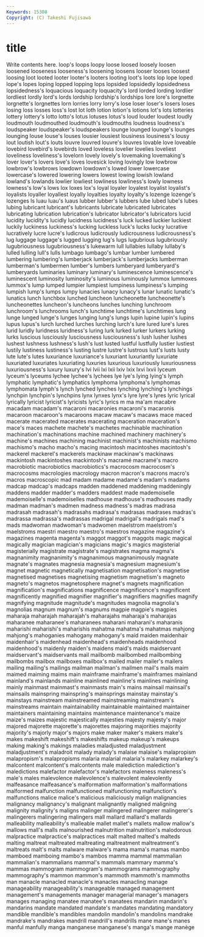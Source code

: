```yaml
---
Keywords: 15308 
Copyright: (C) Takeshi Fujisawa
---
```


# title

Write contents here.
loop's loops loopy loose loosed loosely loosen loosened
looseness looseness's loosening loosens looser looses loosest loosing loot looted
looter looter's looters looting loot's loots lop lope loped lope's
lopes loping lopped lopping lops lopsided lopsidedly lopsidedness lopsidedness's loquacious
loquacity loquacity's lord lorded lording lordlier lordliest lordly lord's lords
lordship lordship's lordships lore lore's lorgnette lorgnette's lorgnettes lorn lorries
lorry lorry's lose loser loser's losers loses losing loss losses
loss's lost lot loth lotion lotion's lotions lot's lots lotteries
lottery lottery's lotto lotto's lotus lotuses lotus's loud louder loudest
loudly loudmouth loudmouthed loudmouth's loudmouths loudness loudness's loudspeaker loudspeaker's loudspeakers
lounge lounged lounge's lounges lounging louse louse's louses lousier lousiest
lousiness lousiness's lousy lout loutish lout's louts louvre louvred louvre's
louvres lovable love loveable lovebird lovebird's lovebirds loved loveless lovelier
lovelies loveliest loveliness loveliness's lovelorn lovely lovely's lovemaking lovemaking's lover
lover's lovers love's loves lovesick loving lovingly low lowbrow lowbrow's
lowbrows lowdown lowdown's lowed lower lowercase lowercase's lowered lowering lowers
lowest lowing lowish lowland lowland's lowlands lowlier lowliest lowliness lowliness's
lowly lowness lowness's low's lows lox loxes lox's loyal loyaler
loyalest loyalist loyalist's loyalists loyaller loyallest loyally loyalties loyalty loyalty's
lozenge lozenge's lozenges ls luau luau's luaus lubber lubber's lubbers
lube lubed lube's lubes lubing lubricant lubricant's lubricants lubricate lubricated
lubricates lubricating lubrication lubrication's lubricator lubricator's lubricators lucid lucidity lucidity's
lucidly lucidness lucidness's luck lucked luckier luckiest luckily luckiness luckiness's
lucking luckless luck's lucks lucky lucrative lucratively lucre lucre's ludicrous
ludicrously ludicrousness ludicrousness's lug luggage luggage's lugged lugging lug's lugs
lugubrious lugubriously lugubriousness lugubriousness's lukewarm lull lullabies lullaby lullaby's lulled
lulling lull's lulls lumbago lumbago's lumbar lumber lumbered lumbering lumbering's
lumberjack lumberjack's lumberjacks lumberman lumberman's lumbermen lumber's lumbers lumberyard lumberyard's
lumberyards luminaries luminary luminary's luminescence luminescence's luminescent luminosity luminosity's luminous
luminously lummox lummoxes lummox's lump lumped lumpier lumpiest lumpiness lumpiness's
lumping lumpish lump's lumps lumpy lunacies lunacy lunacy's lunar lunatic
lunatic's lunatics lunch lunchbox lunched luncheon luncheonette luncheonette's luncheonettes luncheon's
luncheons lunches lunching lunchroom lunchroom's lunchrooms lunch's lunchtime lunchtime's lunchtimes
lung lunge lunged lunge's lunges lunging lung's lungs lupin lupine
lupin's lupins lupus lupus's lurch lurched lurches lurching lurch's lure
lured lure's lures lurid luridly luridness luridness's luring lurk lurked
lurker lurkers lurking lurks luscious lusciously lusciousness lusciousness's lush lusher
lushes lushest lushness lushness's lush's lust lusted lustful lustfully lustier
lustiest lustily lustiness lustiness's lusting lustre lustre's lustrous lust's lusts
lusty lute lute's lutes luxuriance luxuriance's luxuriant luxuriantly luxuriate luxuriated
luxuriates luxuriating luxuries luxurious luxuriously luxuriousness luxuriousness's luxury luxury's lvi
lvii lxi lxii lxiv lxix lxvi lxvii lyceum lyceum's lyceums
lychee lychee's lychees lye lye's lying lying's lymph lymphatic lymphatic's
lymphatics lymphoma lymphoma's lymphomas lymphomata lymph's lynch lynched lynches lynching
lynching's lynchings lynchpin lynchpin's lynchpins lynx lynxes lynx's lyre lyre's
lyres lyric lyrical lyrically lyricist lyricist's lyricists lyric's lyrics m
ma ma'am macabre macadam macadam's macaroni macaronies macaroni's macaronis macaroon
macaroon's macaroons macaw macaw's macaws mace maced macerate macerated macerates
macerating maceration maceration's mace's maces machete machete's machetes machinable machination
machination's machinations machine machined machinery machinery's machine's machines machining machinist
machinist's machinists machismo machismo's macho macho's macing macintosh macintoshes macintosh's
mackerel mackerel's mackerels mackinaw mackinaw's mackinaws mackintosh mackintoshes mackintosh's macramé
macramé's macro macrobiotic macrobiotics macrobiotics's macrocosm macrocosm's macrocosms macrologies macrology
macron macron's macrons macro's macros macroscopic mad madam madame madame's
madam's madams madcap madcap's madcaps madden maddened maddening maddeningly maddens
madder madder's madders maddest made mademoiselle mademoiselle's mademoiselles madhouse madhouse's
madhouses madly madman madman's madmen madness madness's madras madrasa madrasah
madrasah's madrasahs madrasa's madrasas madrases madras's madrassa madrassa's madrassas madrigal
madrigal's madrigals mad's mads madwoman madwoman's madwomen maelstrom maelstrom's maelstroms
maestri maestro maestro's maestros magazine magazine's magazines magenta magenta's maggot
maggot's maggots magic magical magically magician magician's magicians magic's magics
magisterial magisterially magistrate magistrate's magistrates magma magma's magnanimity magnanimity's magnanimous
magnanimously magnate magnate's magnates magnesia magnesia's magnesium magnesium's magnet magnetic
magnetically magnetisation magnetisation's magnetise magnetised magnetises magnetising magnetism magnetism's magneto
magneto's magnetos magnetosphere magnet's magnets magnification magnification's magnifications magnificence magnificence's
magnificent magnificently magnified magnifier magnifier's magnifiers magnifies magnify magnifying magnitude
magnitude's magnitudes magnolia magnolia's magnolias magnum magnum's magnums magpie magpie's
magpies maharaja maharajah maharajah's maharajahs maharaja's maharajas maharanee maharanee's maharanees
maharani maharani's maharanis maharishi maharishi's maharishis mahatma mahatma's mahatmas mahjong
mahjong's mahoganies mahogany mahogany's maid maiden maidenhair maidenhair's maidenhead maidenhead's
maidenheads maidenhood maidenhood's maidenly maiden's maidens maid's maids maidservant maidservant's
maidservants mail mailbomb mailbombed mailbombing mailbombs mailbox mailboxes mailbox's mailed
mailer mailer's mailers mailing mailing's mailings mailman mailman's mailmen mail's
mails maim maimed maiming maims main mainframe mainframe's mainframes mainland
mainland's mainlands mainline mainlined mainline's mainlines mainlining mainly mainmast mainmast's
mainmasts main's mains mainsail mainsail's mainsails mainspring mainspring's mainsprings mainstay
mainstay's mainstays mainstream mainstreamed mainstreaming mainstream's mainstreams maintain maintainability maintainable
maintained maintainer maintainers maintaining maintains maintenance maintenance's maize maize's maizes
majestic majestically majesties majesty majesty's major majored majorette majorette's majorettes
majoring majorities majority majority's majorly major's majors make maker maker's
makers make's makes makeshift makeshift's makeshifts makeup makeup's makeups making
making's makings maladies maladjusted maladjustment maladjustment's maladroit malady malady's malaise
malaise's malapropism malapropism's malapropisms malaria malarial malaria's malarkey malarkey's malcontent
malcontent's malcontents male malediction malediction's maledictions malefactor malefactor's malefactors maleness
maleness's male's males malevolence malevolence's malevolent malevolently malfeasance malfeasance's malformation
malformation's malformations malformed malfunction malfunctioned malfunctioning malfunction's malfunctions malice malice's
malicious maliciously malign malignancies malignancy malignancy's malignant malignantly maligned maligning
malignity malignity's maligns malinger malingered malingerer malingerer's malingerers malingering malingers
mall mallard mallard's mallards malleability malleability's malleable mallet mallet's mallets
mallow mallow's mallows mall's malls malnourished malnutrition malnutrition's malodorous malpractice
malpractice's malpractices malt malted malted's malteds malting maltreat maltreated maltreating
maltreatment maltreatment's maltreats malt's malts malware malware's mama mama's mamas
mambo mamboed mamboing mambo's mambos mamma mammal mammalian mammalian's mammalians
mammal's mammals mammary mamma's mammas mammogram mammogram's mammograms mammography mammography's
mammon mammon's mammoth mammoth's mammoths man manacle manacled manacle's manacles
manacling manage manageability manageability's manageable managed management management's managements manager
managerial manager's managers manages managing manatee manatee's manatees mandarin mandarin's
mandarins mandate mandated mandate's mandates mandating mandatory mandible mandible's mandibles
mandolin mandolin's mandolins mandrake mandrake's mandrakes mandrill mandrill's mandrills mane
mane's manes manful manfully manga manganese manganese's manga's mange manège
